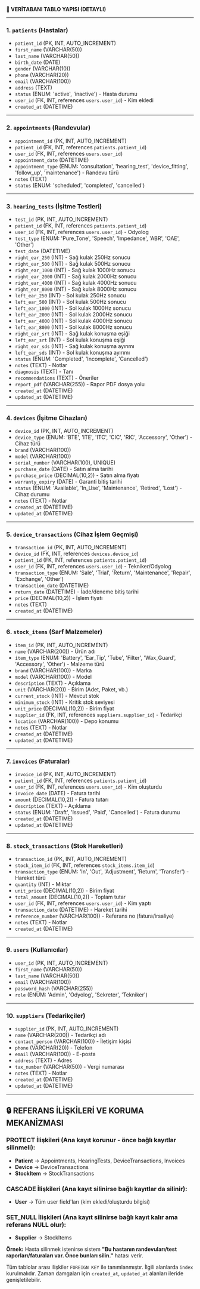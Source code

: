 **🧱 VERİTABANI TABLO YAPISI (DETAYLI)**

---

### 1. `patients` (Hastalar)
- `patient_id` (PK, INT, AUTO_INCREMENT)
- `first_name` (VARCHAR(50))
- `last_name` (VARCHAR(50))
- `birth_date` (DATE)
- `gender` (VARCHAR(10))
- `phone` (VARCHAR(20))
- `email` (VARCHAR(100))
- `address` (TEXT)
- `status` (ENUM: 'active', 'inactive') - Hasta durumu
- `user_id` (FK, INT, references `users.user_id`) - Kim ekledi
- `created_at` (DATETIME)

---

### 2. `appointments` (Randevular)
- `appointment_id` (PK, INT, AUTO_INCREMENT)
- `patient_id` (FK, INT, references `patients.patient_id`)
- `user_id` (FK, INT, references `users.user_id`)
- `appointment_date` (DATETIME)
- `appointment_type` (ENUM: 'consultation', 'hearing_test', 'device_fitting', 'follow_up', 'maintenance') - Randevu türü
- `notes` (TEXT)
- `status` (ENUM: 'scheduled', 'completed', 'cancelled')

---

### 3. `hearing_tests` (İşitme Testleri)
- `test_id` (PK, INT, AUTO_INCREMENT)
- `patient_id` (FK, INT, references `patients.patient_id`)
- `user_id` (FK, INT, references `users.user_id`) - Odyolog
- `test_type` (ENUM: 'Pure_Tone', 'Speech', 'Impedance', 'ABR', 'OAE', 'Other')
- `test_date` (DATETIME)
- `right_ear_250` (INT) - Sağ kulak 250Hz sonucu
- `right_ear_500` (INT) - Sağ kulak 500Hz sonucu
- `right_ear_1000` (INT) - Sağ kulak 1000Hz sonucu
- `right_ear_2000` (INT) - Sağ kulak 2000Hz sonucu
- `right_ear_4000` (INT) - Sağ kulak 4000Hz sonucu
- `right_ear_8000` (INT) - Sağ kulak 8000Hz sonucu
- `left_ear_250` (INT) - Sol kulak 250Hz sonucu
- `left_ear_500` (INT) - Sol kulak 500Hz sonucu
- `left_ear_1000` (INT) - Sol kulak 1000Hz sonucu
- `left_ear_2000` (INT) - Sol kulak 2000Hz sonucu
- `left_ear_4000` (INT) - Sol kulak 4000Hz sonucu
- `left_ear_8000` (INT) - Sol kulak 8000Hz sonucu
- `right_ear_srt` (INT) - Sağ kulak konuşma eşiği
- `left_ear_srt` (INT) - Sol kulak konuşma eşiği
- `right_ear_sds` (INT) - Sağ kulak konuşma ayırımı
- `left_ear_sds` (INT) - Sol kulak konuşma ayırımı
- `status` (ENUM: 'Completed', 'Incomplete', 'Cancelled')
- `notes` (TEXT) - Notlar
- `diagnosis` (TEXT) - Tanı
- `recommendations` (TEXT) - Öneriler
- `report_pdf` (VARCHAR(255)) - Rapor PDF dosya yolu
- `created_at` (DATETIME)
- `updated_at` (DATETIME)

---

### 4. `devices` (İşitme Cihazları)
- `device_id` (PK, INT, AUTO_INCREMENT)
- `device_type` (ENUM: 'BTE', 'ITE', 'ITC', 'CIC', 'RIC', 'Accessory', 'Other') - Cihaz türü
- `brand` (VARCHAR(100))
- `model` (VARCHAR(100))
- `serial_number` (VARCHAR(100), UNIQUE)
- `purchase_date` (DATE) - Satın alma tarihi
- `purchase_price` (DECIMAL(10,2)) - Satın alma fiyatı
- `warranty_expiry` (DATE) - Garanti bitiş tarihi
- `status` (ENUM: 'Available', 'In_Use', 'Maintenance', 'Retired', 'Lost') - Cihaz durumu
- `notes` (TEXT) - Notlar
- `created_at` (DATETIME)
- `updated_at` (DATETIME)

---

### 5. `device_transactions` (Cihaz İşlem Geçmişi)
- `transaction_id` (PK, INT, AUTO_INCREMENT)
- `device_id` (FK, INT, references `devices.device_id`)
- `patient_id` (FK, INT, references `patients.patient_id`)
- `user_id` (FK, INT, references `users.user_id`) - Tekniker/Odyolog
- `transaction_type` (ENUM: 'Sale', 'Trial', 'Return', 'Maintenance', 'Repair', 'Exchange', 'Other')
- `transaction_date` (DATETIME)
- `return_date` (DATETIME) - İade/deneme bitiş tarihi
- `price` (DECIMAL(10,2)) - İşlem fiyatı
- `notes` (TEXT)
- `created_at` (DATETIME)

---

### 6. `stock_items` (Sarf Malzemeler)
- `item_id` (PK, INT, AUTO_INCREMENT)
- `name` (VARCHAR(200)) - Ürün adı
- `item_type` (ENUM: 'Battery', 'Ear_Tip', 'Tube', 'Filter', 'Wax_Guard', 'Accessory', 'Other') - Malzeme türü
- `brand` (VARCHAR(100)) - Marka
- `model` (VARCHAR(100)) - Model
- `description` (TEXT) - Açıklama
- `unit` (VARCHAR(20)) - Birim (Adet, Paket, vb.)
- `current_stock` (INT) - Mevcut stok
- `minimum_stock` (INT) - Kritik stok seviyesi
- `unit_price` (DECIMAL(10,2)) - Birim fiyat
- `supplier_id` (FK, INT, references `suppliers.supplier_id`) - Tedarikçi
- `location` (VARCHAR(100)) - Depo konumu
- `notes` (TEXT) - Notlar
- `created_at` (DATETIME)
- `updated_at` (DATETIME)

---

### 7. `invoices` (Faturalar)
- `invoice_id` (PK, INT, AUTO_INCREMENT)
- `patient_id` (FK, INT, references `patients.patient_id`)
- `user_id` (FK, INT, references `users.user_id`) - Kim oluşturdu
- `invoice_date` (DATE) - Fatura tarihi
- `amount` (DECIMAL(10,2)) - Fatura tutarı
- `description` (TEXT) - Açıklama
- `status` (ENUM: 'Draft', 'Issued', 'Paid', 'Cancelled') - Fatura durumu
- `created_at` (DATETIME)
- `updated_at` (DATETIME)

---

### 8. `stock_transactions` (Stok Hareketleri)
- `transaction_id` (PK, INT, AUTO_INCREMENT)
- `stock_item_id` (FK, INT, references `stock_items.item_id`)
- `transaction_type` (ENUM: 'In', 'Out', 'Adjustment', 'Return', 'Transfer') - Hareket türü
- `quantity` (INT) - Miktar
- `unit_price` (DECIMAL(10,2)) - Birim fiyat
- `total_amount` (DECIMAL(10,2)) - Toplam tutar
- `user_id` (FK, INT, references `users.user_id`) - Kim yaptı
- `transaction_date` (DATETIME) - Hareket tarihi
- `reference_number` (VARCHAR(100)) - Referans no (fatura/irsaliye)
- `notes` (TEXT) - Notlar
- `created_at` (DATETIME)

---

### 9. `users` (Kullanıcılar)
- `user_id` (PK, INT, AUTO_INCREMENT)
- `first_name` (VARCHAR(50))
- `last_name` (VARCHAR(50))
- `email` (VARCHAR(100))
- `password_hash` (VARCHAR(255))
- `role` (ENUM: 'Admin', 'Odyolog', 'Sekreter', 'Tekniker')

---

### 10. `suppliers` (Tedarikçiler)
- `supplier_id` (PK, INT, AUTO_INCREMENT)
- `name` (VARCHAR(200)) - Tedarikçi adı
- `contact_person` (VARCHAR(100)) - İletişim kişisi
- `phone` (VARCHAR(20)) - Telefon
- `email` (VARCHAR(100)) - E-posta
- `address` (TEXT) - Adres
- `tax_number` (VARCHAR(50)) - Vergi numarası
- `notes` (TEXT) - Notlar
- `created_at` (DATETIME)
- `updated_at` (DATETIME)

---

## 🔒 **REFERANS İLİŞKİLERİ VE KORUMA MEKANİZMASI**

### **PROTECT İlişkileri** (Ana kayıt korunur - önce bağlı kayıtlar silinmeli):
- **Patient** → Appointments, HearingTests, DeviceTransactions, Invoices
- **Device** → DeviceTransactions  
- **StockItem** → StockTransactions

### **CASCADE İlişkileri** (Ana kayıt silinirse bağlı kayıtlar da silinir):
- **User** → Tüm user field'ları (kim ekledi/oluşturdu bilgisi)

### **SET_NULL İlişkileri** (Ana kayıt silinirse bağlı kayıt kalır ama referans NULL olur):
- **Supplier** → StockItems

**Örnek:** Hasta silinmek istenirse sistem **"Bu hastanın randevuları/test raporları/faturaları var. Önce bunları silin."** hatası verir.

Tüm tablolar arası ilişkiler `FOREIGN KEY` ile tanımlanmıştır. İlgili alanlarda `index` kurulmalıdır. Zaman damgaları için `created_at`, `updated_at` alanları ileride genişletilebilir.


